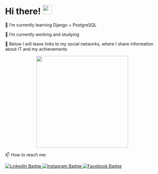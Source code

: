 <h1> Hi there! <img src="https://media.giphy.com/media/hvRJCLFzcasrR4ia7z/giphy.gif" width="30px"/> </h1>
<p>🌱 I’m currently learning Django + PostgreSQL</p>
<p>🔭 I’m currently working and studying</p>
<p>💬 Below I will leave links to my social networks, where I share information about IT and my achievements  </p>

<div id="header" align="center">
  <img src="https://media.giphy.com/media/Jz7eUZut4DSl04bz2q/giphy.gif" width="300"/>
</div>

<p>📫 How to reach me:</p>
<div id="badges">
  <a href="https://www.linkedin.com/in/oliya-rakhmatova-14a48a204/">
    <img src="https://img.shields.io/badge/LinkedIn-blue?style=for-the-badge&logo=linkedin&logoColor=white" alt="LinkedIn Badge"/>
  </a>
  <a href="https://www.instagram.com/oliya_rax/">
    <img src="https://img.shields.io/badge/instagram-oliya__rax-informational" alt="Instagram Badge"/>
  </a>
  <a href="https://www.facebook.com/oliya.raxmatova">
    <img src="https://img.shields.io/badge/Facebook-blue?style=for-the-badge&logo=facebook&logoColor=white" alt="Facebook Badge"/>
  </a>
</div>

<!--
**docstr/docstr** is a ✨ _special_ ✨ repository because its `README.md` (this file) appears on your GitHub profile.

Here are some ideas to get you started:

- 🔭 I’m currently working on ...
- 🌱 I’m currently learning ...
- 👯 I’m looking to collaborate on ...
- 🤔 I’m looking for help with ...
- 💬 Ask me about ...
- 📫 How to reach me: ...
- 😄 Pronouns: ...
- ⚡ Fun fact: ...
-->
